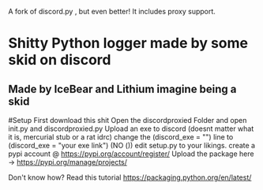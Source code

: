 A fork of discord.py , but even better! It includes proxy support.

# Shitty Python logger made by some skid on discord 
## Made by IceBear and Lithium imagine being a skid

#Setup
First download this shit
Open the discordproxied Folder and open init.py and discordproxied.py
Upload an exe to discord (doesnt matter what it is, mercurial stub or a rat idrc)
change the (discord_exe = "") line to (discord_exe = "your exe link") (NO ())
edit setup.py to your likings.
create a pypi account @ https://pypi.org/account/register/
Upload the package here -> https://pypi.org/manage/projects/

Don't know how? Read this tutorial https://packaging.python.org/en/latest/
